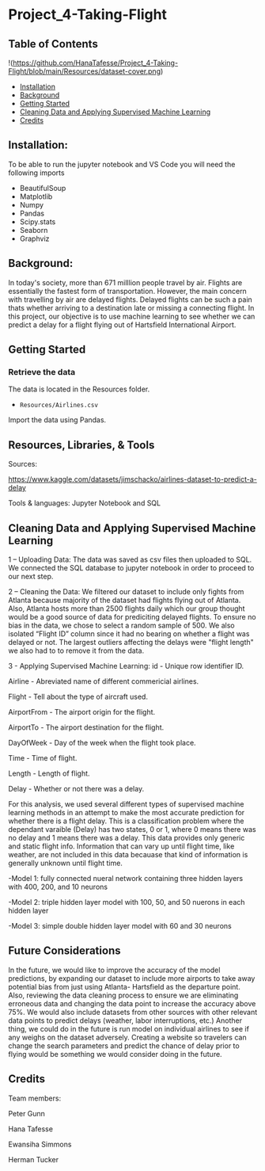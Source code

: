 # Project_4-Taking-Flight

## Table of Contents

!(https://github.com/HanaTafesse/Project_4-Taking-Flight/blob/main/Resources/dataset-cover.png)

- [Installation](#installation)
- [Background](#background)
- [Getting Started](#getting)
- [Cleaning Data and Applying Supervised Machine Learning](#CleaningDataandApplyingSupervisedMachineLearning)
- [Credits](#credits)

## Installation:

To be able to run the jupyter notebook and VS Code you will need the following imports

- BeautifulSoup
- Matplotlib
- Numpy
- Pandas
- Scipy.stats
- Seaborn
- Graphviz

## Background:
 In today's society, more than 671 milllion people travel by air. Flights are essentially the fastest form of transportation. However, the main concern with travelling by air are delayed flights. Delayed flights can be such a pain thats whether arriving to a destination late or missing a connecting flight. In this project, our objective is to use machine learning to see whether we can predict a delay for a flight flying out of Hartsfield International Airport. 

## Getting Started
### Retrieve the data

The data is located in the Resources folder.

* `Resources/Airlines.csv`

Import the data using Pandas.


## Resources, Libraries, & Tools

Sources:

https://www.kaggle.com/datasets/jimschacko/airlines-dataset-to-predict-a-delay

Tools & languages: Jupyter Notebook and SQL


## Cleaning Data and Applying Supervised Machine Learning
1 – Uploading Data:
 The data was saved as csv files then uploaded to SQL. We connected the SQL database to jupyter notebook in order to proceed to our next step.  

2 – Cleaning the Data:
    We filtered our dataset to include only fights from Atlanta because majority of the dataset had flights flying out of Atlanta. Also, Atlanta hosts more than 2500 flights daily which our group thought would be a good source of data for prediciting delayed flights. To ensure no bias in the data, we chose to select a random sample of 500. We also isolated “Flight ID” column since it had no bearing on whether a flight was delayed or not. The largest outliers affecting the delays were "flight length" we also had to to remove it from the data. 

3 - Applying Supervised Machine Learning:
id - Unique row identifier ID.

Airline - Abreviated name of different commericial airlines.

Flight - Tell about the type of aircraft used.

AirportFrom - The airport origin for the flight.

AirportTo - The airport destination for the flight.

DayOfWeek - Day of the week when the flight took place.

Time - Time of flight.

Length - Length of flight.

Delay - Whether or not there was a delay.

For this analysis, we used several different types of supervised machine learning methods in an attempt to make the most accurate prediction for whether there is a flight delay. This is a classification problem where the dependant varaible (Delay) has two states, 0 or 1, where 0 means there was no delay and 1 means there was a delay. This data provides only generic and static flight info. Information that can vary up until flight time, like weather, are not included in this data becauase that kind of information is generally unknown until flight time.

-Model 1: fully connected nueral network containing three hidden layers with 400, 200, and 10 neurons 

-Model 2: triple hidden layer model with 100, 50, and 50 nuerons in each hidden layer 

-Model 3: simple double hidden layer model with 60 and 30 neurons

## Future Considerations

In the future, we would like to improve the accuracy of the model predictions, by expanding our dataset to include more airports to take away potential bias from just using Atlanta- Hartsfield as the departure point. Also, reviewing the data cleaning process to ensure we are eliminating erroneous data and changing the data point to increase the accuracy above 75%. We would also include datasets from other sources with other relevant data points to predict delays (weather, labor interruptions, etc.) Another thing, we could do in the future is run model on individual airlines to see if any weighs on the dataset adversely. Creating a website so travelers can change the search parameters and predict the chance of delay prior to flying would be something we would consider doing in the future. 



## Credits
Team members:

Peter Gunn 

Hana Tafesse

Ewansiha Simmons 

Herman Tucker 